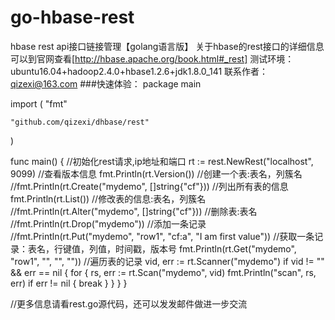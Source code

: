 # go-hbase-rest
hbase rest api接口链接管理【golang语言版】
关于hbase的rest接口的详细信息可以到官网查看[http://hbase.apache.org/book.html#_rest]
测试环境：ubuntu16.04+hadoop2.4.0+hbase1.2.6+jdk1.8.0_141
联系作者：qizexi@163.com
###快速体验：
package main

import (
	"fmt"

	"github.com/qizexi/dhbase/rest"
)

func main() {
	//初始化rest请求,ip地址和端口
	rt := rest.NewRest("localhost", 9099)
	//查看版本信息
	fmt.Println(rt.Version())
	//创建一个表:表名，列簇名
	//fmt.Println(rt.Create("mydemo", []string{"cf"}))
	//列出所有表的信息
	fmt.Println(rt.List())
	//修改表的信息:表名，列簇名
	//fmt.Println(rt.Alter("mydemo", []string{"cf"}))
	//删除表:表名
	//fmt.Println(rt.Drop("mydemo"))
	//添加一条记录
	//fmt.Println(rt.Put("mydemo", "row1", "cf:a", "I am first value"))
	//获取一条记录：表名，行键值，列值，时间戳，版本号
	fmt.Println(rt.Get("mydemo", "row1", "", "", ""))
	//遍历表的记录
	vid, err := rt.Scanner("mydemo")
	if vid != "" && err == nil {
		for {
			rs, err := rt.Scan("mydemo", vid)
			fmt.Println("scan", rs, err)
			if err != nil {
				break
			}
		}
	}
}

//更多信息请看rest.go源代码，还可以发发邮件做进一步交流
